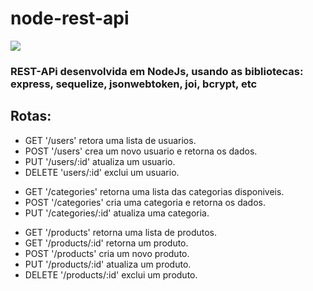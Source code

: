 # node-rest-api
<div > 
    <img src="https://skillicons.dev/icons?i=nodejs,express,postgres,docker" />
</div>

### REST-APi desenvolvida em NodeJs, usando as bibliotecas: express, sequelize, jsonwebtoken, joi, bcrypt, etc


## Rotas: 
<ul>
  <li>GET '/users' retora uma lista de usuarios.</li>
  <li>POST '/users' crea um novo usuario e retorna os dados.</li>
  <li>PUT '/users/:id' atualiza um usuario.</li>
  <li>DELETE 'users/:id' exclui um usuario.</li>
</ul>  
<ul>
  <li>GET '/categories' retorna uma lista das categorias disponiveis.</li>
  <li>POST '/categories' cria uma categoria e retorna os dados.</li>
  <li>PUT '/categories/:id' atualiza uma categoria.</li>
</ul>
<ul>
  <li>GET '/products' retorna uma lista de produtos.</li>
  <li>GET '/products/:id' retorna um produto.</li>
  <li>POST '/products' cria um novo produto.</li>
  <li>PUT '/products/:id' atualiza um produto.</li>
  <li>DELETE '/products/:id' exclui um produto.</li>
</ul>

